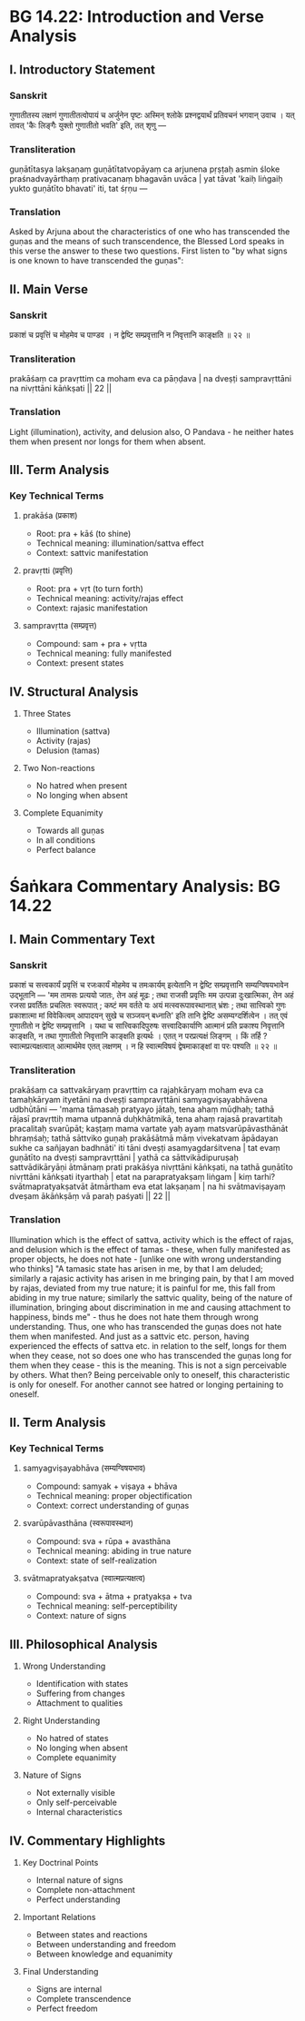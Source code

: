 # BG 14.22: Introduction and Verse Analysis

## I. Introductory Statement

### Sanskrit
गुणातीतस्य लक्षणं गुणातीतत्वोपायं च अर्जुनेन पृष्टः अस्मिन् श्लोके प्रश्नद्वयार्थं प्रतिवचनं भगवान् उवाच । यत् तावत् 'कैः लिङ्गैः युक्तो गुणातीतो भवति' इति, तत् शृणु —

### Transliteration
guṇātītasya lakṣaṇaṃ guṇātītatvopāyaṃ ca arjunena pṛṣṭaḥ asmin śloke praśnadvayārthaṃ prativacanaṃ bhagavān uvāca | yat tāvat 'kaiḥ liṅgaiḥ yukto guṇātīto bhavati' iti, tat śṛṇu —

### Translation
Asked by Arjuna about the characteristics of one who has transcended the guṇas and the means of such transcendence, the Blessed Lord speaks in this verse the answer to these two questions. First listen to "by what signs is one known to have transcended the guṇas":

## II. Main Verse

### Sanskrit
प्रकाशं च प्रवृत्तिं च मोहमेव च पाण्डव ।
न द्वेष्टि सम्प्रवृत्तानि न निवृत्तानि काङ्क्षति ॥ २२ ॥

### Transliteration
prakāśaṃ ca pravṛttiṃ ca moham eva ca pāṇḍava |
na dveṣṭi sampravṛttāni na nivṛttāni kāṅkṣati || 22 ||

### Translation
Light (illumination), activity, and delusion also, O Pandava - he neither hates them when present nor longs for them when absent.

## III. Term Analysis

### Key Technical Terms
1. prakāśa (प्रकाश)
   - Root: pra + kāś (to shine)
   - Technical meaning: illumination/sattva effect
   - Context: sattvic manifestation

2. pravṛtti (प्रवृत्ति)
   - Root: pra + vṛt (to turn forth)
   - Technical meaning: activity/rajas effect
   - Context: rajasic manifestation

3. sampravṛtta (सम्प्रवृत्त)
   - Compound: sam + pra + vṛtta
   - Technical meaning: fully manifested
   - Context: present states

## IV. Structural Analysis

1. Three States
   - Illumination (sattva)
   - Activity (rajas)
   - Delusion (tamas)

2. Two Non-reactions
   - No hatred when present
   - No longing when absent

3. Complete Equanimity
   - Towards all guṇas
   - In all conditions
   - Perfect balance

# Śaṅkara Commentary Analysis: BG 14.22

## I. Main Commentary Text

### Sanskrit
प्रकाशं च सत्त्वकार्यं प्रवृत्तिं च रजःकार्यं मोहमेव च तमःकार्यम् इत्येतानि न द्वेष्टि सम्प्रवृत्तानि सम्यग्विषयभावेन उद्भूतानि — 'मम तामसः प्रत्ययो जातः, तेन अहं मूढः ; तथा राजसी प्रवृत्तिः मम उत्पन्ना दुःखात्मिका, तेन अहं रजसा प्रवर्तितः प्रचलितः स्वरूपात् ; कष्टं मम वर्तते यः अयं मत्स्वरूपावस्थानात् भ्रंशः ; तथा सात्त्विको गुणः प्रकाशात्मा मां विवेकित्वम् आपादयन् सुखे च सञ्जयन् बध्नाति' इति तानि द्वेष्टि असम्यग्दर्शित्वेन । तत् एवं गुणातीतो न द्वेष्टि सम्प्रवृत्तानि । यथा च सात्त्विकादिपुरुषः सत्त्वादिकार्याणि आत्मानं प्रति प्रकाश्य निवृत्तानि काङ्क्षति, न तथा गुणातीतो निवृत्तानि काङ्क्षति इत्यर्थः । एतत् न परप्रत्यक्षं लिङ्गम् । किं तर्हि ? स्वात्मप्रत्यक्षत्वात् आत्मार्थमेव एतत् लक्षणम् । न हि स्वात्मविषयं द्वेषमाकाङ्क्षां वा परः पश्यति ॥ २२ ॥

### Transliteration
prakāśaṃ ca sattvakāryaṃ pravṛttiṃ ca rajaḥkāryaṃ moham eva ca tamaḥkāryam ityetāni na dveṣṭi sampravṛttāni samyagviṣayabhāvena udbhūtāni — 'mama tāmasaḥ pratyayo jātaḥ, tena ahaṃ mūḍhaḥ; tathā rājasī pravṛttiḥ mama utpannā duḥkhātmikā, tena ahaṃ rajasā pravartitaḥ pracalitaḥ svarūpāt; kaṣṭaṃ mama vartate yaḥ ayaṃ matsvarūpāvasthānāt bhraṃśaḥ; tathā sāttviko guṇaḥ prakāśātmā māṃ vivekatvam āpādayan sukhe ca sañjayan badhnāti' iti tāni dveṣṭi asamyagdarśitvena | tat evaṃ guṇātīto na dveṣṭi sampravṛttāni | yathā ca sāttvikādipuruṣaḥ sattvādikāryāṇi ātmānaṃ prati prakāśya nivṛttāni kāṅkṣati, na tathā guṇātīto nivṛttāni kāṅkṣati ityarthaḥ | etat na parapratyakṣaṃ liṅgam | kiṃ tarhi? svātmapratyakṣatvāt ātmārtham eva etat lakṣaṇam | na hi svātmaviṣayaṃ dveṣam ākāṅkṣāṃ vā paraḥ paśyati || 22 ||

### Translation
Illumination which is the effect of sattva, activity which is the effect of rajas, and delusion which is the effect of tamas - these, when fully manifested as proper objects, he does not hate - [unlike one with wrong understanding who thinks] "A tamasic state has arisen in me, by that I am deluded; similarly a rajasic activity has arisen in me bringing pain, by that I am moved by rajas, deviated from my true nature; it is painful for me, this fall from abiding in my true nature; similarly the sattvic quality, being of the nature of illumination, bringing about discrimination in me and causing attachment to happiness, binds me" - thus he does not hate them through wrong understanding. Thus, one who has transcended the guṇas does not hate them when manifested. And just as a sattvic etc. person, having experienced the effects of sattva etc. in relation to the self, longs for them when they cease, not so does one who has transcended the guṇas long for them when they cease - this is the meaning. This is not a sign perceivable by others. What then? Being perceivable only to oneself, this characteristic is only for oneself. For another cannot see hatred or longing pertaining to oneself.

## II. Term Analysis

### Key Technical Terms
1. samyagviṣayabhāva (सम्यग्विषयभाव)
   - Compound: samyak + viṣaya + bhāva
   - Technical meaning: proper objectification
   - Context: correct understanding of guṇas

2. svarūpāvasthāna (स्वरूपावस्थान)
   - Compound: sva + rūpa + avasthāna
   - Technical meaning: abiding in true nature
   - Context: state of self-realization

3. svātmapratyakṣatva (स्वात्मप्रत्यक्षत्व)
   - Compound: sva + ātma + pratyakṣa + tva
   - Technical meaning: self-perceptibility
   - Context: nature of signs

## III. Philosophical Analysis

1. Wrong Understanding
   - Identification with states
   - Suffering from changes
   - Attachment to qualities

2. Right Understanding
   - No hatred of states
   - No longing when absent
   - Complete equanimity

3. Nature of Signs
   - Not externally visible
   - Only self-perceivable
   - Internal characteristics

## IV. Commentary Highlights

1. Key Doctrinal Points
   - Internal nature of signs
   - Complete non-attachment
   - Perfect understanding

2. Important Relations
   - Between states and reactions
   - Between understanding and freedom
   - Between knowledge and equanimity

3. Final Understanding
   - Signs are internal
   - Complete transcendence
   - Perfect freedom
